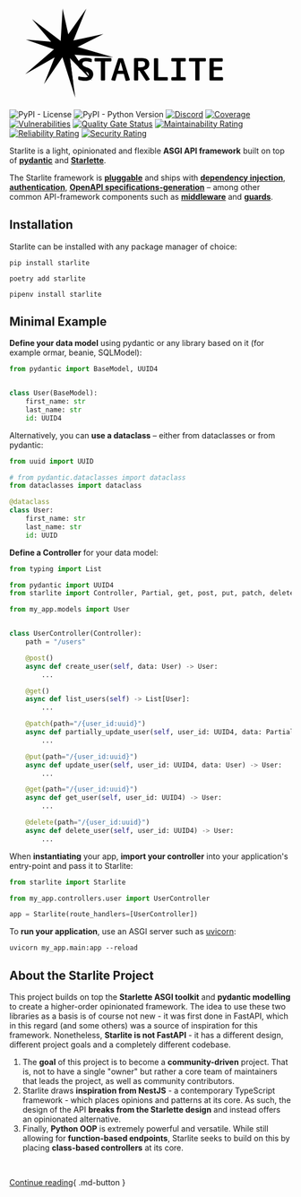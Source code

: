<h1>
  <!-- Generator: Adobe Illustrator 26.0.2, SVG Export Plug-In . SVG Version: 6.00 Build 0)  -->
  <svg version="1.1"
    id="starlite-hero"
    xmlns="http://www.w3.org/2000/svg"
    xmlns:xlink="http://www.w3.org/1999/xlink" x="0px" y="0px" viewBox="0 0 1280 408.3" style="enable-background:new 0 0 1280 408.3;" xml:space="preserve">
    <g id="starlite-icon">
      <polygon class="st0" points="241.4,0 273.9,148.2 426.3,115 281.5,188.1 374.1,326.5 252.8,202.8 156.8,342.1 217.7,189.6
      74.8,140.3 232.1,153.6   "/>
      <polygon class="st1" points="244.2,38.4 269.2,152.5 386.6,127 275.1,183.3 346.3,289.8 253,194.6 179,301.9 225.9,184.4
      115.9,146.5 237,156.7   "/>
      <polygon class="st0" points="349.1,0.3 281.7,165.8 470.4,220.2 272.1,207.9 298.8,403.6 235.3,204.1 71.4,297 211.3,176.8
      102.5,47.8 241.1,153.1   "/>
      <polygon class="st1" points="325.4,50.8 277.5,168.6 411.8,207.2 270.6,198.5 289.7,337.7 244.5,195.8 127.9,261.9 227.4,176.4
      150,84.6 248.6,159.5   "/>
      <polygon class="st2" points="247.4,111.3 259.3,165.6 315.2,153.5 262.1,180.2 296,231 251.6,185.6 216.4,236.7 238.7,180.8
      186.4,162.7 244,167.6   "/>
      <polygon class="st3" points="286.1,117.2 263.3,173.2 327.2,191.6 260,187.5 269.1,253.8 247.6,186.2 192,217.7 239.4,177
      202.6,133.2 249.5,168.9   "/>
    </g>
    <g id="starlite-text">
      <path class="st4" d="M344.2,327.3c-13.4,0-23.4-2-29.5-3.9l-2.5-2.6v-11.8l2.6-1.6c7,1.8,19.7,3.7,29.4,3.7
      c8.6,0,15.8-3.8,15.8-12.3c0-19.6-49.1-11.7-49.1-46.5c0-20,15.3-29.5,35.5-29.5c11.3,0,19.3,2,25.1,4.2l2.3,2.3v11l-2.6,2.2
      c-6-1.9-16.2-3.7-24.5-3.7c-8.8,0-15.6,3.1-15.6,11.5c0,20,49.2,12.6,49.2,46.3C380.3,317.5,365.2,327.3,344.2,327.3z"/>
      <path class="st4" d="M460.3,239.6H434v83.4l-2.5,2.5h-14.2l-2.5-2.5v-83.4h-26.2l-2.6-2.5v-10.2l2.6-2.5h71.6l2.6,2.5v10.2
      L460.3,239.6z"/>
      <path class="st4" d="M518.9,296h-29.8l-8.6,29.5l-3.4,1.8l-13.3-2.9l-1.6-3.2l31-94.2l2.5-2.5h18l2.6,2.6l30.1,94l-1.6,3.1
      l-14.5,3.2l-3.2-1.8L518.9,296z M492.9,281h22.6l-11-38.9L492.9,281z"/>
      <path class="st4" d="M635.4,322.6l-13,4.7l-3.5-1.5L590,281.1h-5.7v41.9l-2.5,2.5h-14l-2.6-2.5v-96.1l2.6-2.5h33.5
      c22.2,0,33.2,8.9,33.2,26.9c0,16.5-12.1,25.4-25.1,27l27.2,40.8L635.4,322.6z M600.9,239h-16.7v26.9h9.9c9.9,0,21.2-2.2,21.2-13.6
      C615.4,242.7,612.5,239,600.9,239z"/>
      <path class="st4" d="M716.1,325.6h-57.9l-2.5-2.5v-96.1l2.5-2.5h14l2.6,2.5v83.4h41.2l2.6,2.5v10.2L716.1,325.6z"/>
      <path class="st4" d="M757.6,239.6H737l-2.5-2.5v-10.2l2.5-2.5h60.5l2.5,2.5v10.2l-2.5,2.5h-20.7v70.7h20.7l2.5,2.5v10.2l-2.5,2.5
      H737l-2.5-2.5v-10.2l2.5-2.5h20.6V239.6z"/>
      <path class="st4" d="M888.6,239.6h-26.3v83.4l-2.5,2.5h-14.2l-2.5-2.5v-83.4H817l-2.6-2.5v-10.2l2.6-2.5h71.6l2.6,2.5v10.2
      L888.6,239.6z"/>
      <path class="st4" d="M966.5,325.6h-56.3l-2.6-2.5v-96.1l2.6-2.5h55.1l2.5,2.5v10.2l-2.5,2.5h-38.6v24.5h35.8l2.5,2.6v10.1l-2.5,2.5
      h-35.8v31h39.7l2.6,2.5v10.2L966.5,325.6z"/>
    </g>
  </svg>
</h1>

![PyPI - License](https://img.shields.io/pypi/l/starlite?color=blue)
![PyPI - Python Version](https://img.shields.io/pypi/pyversions/starlite)
[![Discord](https://img.shields.io/discord/919193495116337154?color=blue&label=chat%20on%20discord&logo=discord)](https://discord.gg/X3FJqy8d2j)
[![Coverage](https://sonarcloud.io/api/project_badges/measure?project=Goldziher_starlite&metric=coverage)](https://sonarcloud.io/summary/new_code?id=Goldziher_starlite)
[![Vulnerabilities](https://sonarcloud.io/api/project_badges/measure?project=Goldziher_starlite&metric=vulnerabilities)](https://sonarcloud.io/summary/new_code?id=Goldziher_starlite)
[![Quality Gate Status](https://sonarcloud.io/api/project_badges/measure?project=Goldziher_starlite&metric=alert_status)](https://sonarcloud.io/summary/new_code?id=Goldziher_starlite)
[![Maintainability Rating](https://sonarcloud.io/api/project_badges/measure?project=Goldziher_starlite&metric=sqale_rating)](https://sonarcloud.io/summary/new_code?id=Goldziher_starlite)
[![Reliability Rating](https://sonarcloud.io/api/project_badges/measure?project=Goldziher_starlite&metric=reliability_rating)](https://sonarcloud.io/summary/new_code?id=Goldziher_starlite)
[![Security Rating](https://sonarcloud.io/api/project_badges/measure?project=Goldziher_starlite&metric=security_rating)](https://sonarcloud.io/summary/new_code?id=Goldziher_starlite)

Starlite is a light, opinionated and flexible **ASGI API framework** built on top
of **[pydantic](https://github.com/samuelcolvin/pydantic)** and **[Starlette](https://github.com/encode/starlette)**.

The Starlite framework is **[pluggable](usage/10-plugins.md)** and ships with **[dependency injection](usage/6-dependency-injection.md)**, **[authentication](usage/8-authentication.md)**, **[OpenAPI specifications-generation](usage/12-openapi.md)** – among other common API-framework components such as **[middleware](usage/7-middleware.md)** and **[guards](usage/9-guards.md)**.

## Installation

Starlite can be installed with any package manager of choice:

```shell
pip install starlite
```

```shell
poetry add starlite
```

```shell
pipenv install starlite
```

## Minimal Example

**Define your data model** using pydantic or any library based on it (for example ormar, beanie, SQLModel):

```python title="my_app/models/user.py"
from pydantic import BaseModel, UUID4


class User(BaseModel):
    first_name: str
    last_name: str
    id: UUID4
```

Alternatively, you can **use a dataclass** – either from dataclasses or from pydantic:

```python title="my_app/models/user.py"
from uuid import UUID

# from pydantic.dataclasses import dataclass
from dataclasses import dataclass

@dataclass
class User:
    first_name: str
    last_name: str
    id: UUID
```

**Define a Controller** for your data model:

```python title="my_app/controllers/user.py"
from typing import List

from pydantic import UUID4
from starlite import Controller, Partial, get, post, put, patch, delete

from my_app.models import User


class UserController(Controller):
    path = "/users"

    @post()
    async def create_user(self, data: User) -> User:
        ...

    @get()
    async def list_users(self) -> List[User]:
        ...

    @patch(path="/{user_id:uuid}")
    async def partially_update_user(self, user_id: UUID4, data: Partial[User]) -> User:
        ...

    @put(path="/{user_id:uuid}")
    async def update_user(self, user_id: UUID4, data: User) -> User:
        ...

    @get(path="/{user_id:uuid}")
    async def get_user(self, user_id: UUID4) -> User:
        ...

    @delete(path="/{user_id:uuid}")
    async def delete_user(self, user_id: UUID4) -> User:
        ...
```

When **instantiating** your app, **import your controller** into your application's entry-point and pass it to Starlite:

```python title="my_app/main.py"
from starlite import Starlite

from my_app.controllers.user import UserController

app = Starlite(route_handlers=[UserController])
```

To **run your application**, use an ASGI server such as [uvicorn](https://www.uvicorn.org/):

```shell
uvicorn my_app.main:app --reload
```

## About the Starlite Project

This project builds on top the **Starlette ASGI toolkit** and **pydantic modelling** to create a higher-order opinionated
framework. The idea to use these two libraries as a basis is of course not new - it was first done in FastAPI, which in
this regard (and some others) was a source of inspiration for this framework. Nonetheless, **Starlite is not FastAPI** - it
has a different design, different project goals and a completely different codebase.

1. The **goal** of this project is to become a **community-driven** project. That is, not to have a single "owner" but rather a
   core team of maintainers that leads the project, as well as community contributors.
2. Starlite draws **inspiration from NestJS** - a contemporary TypeScript framework - which places opinions and patterns at
   its core. As such, the design of the API **breaks from the Starlette design** and instead offers an opinionated
   alternative.
3. Finally, **Python OOP** is extremely powerful and versatile. While still allowing for **function-based endpoints**, Starlite
   seeks to build on this by placing **class-based controllers** at its core.

<br />

[Continue reading](usage/0-the-starlite-app.md){ .md-button }

<br />
